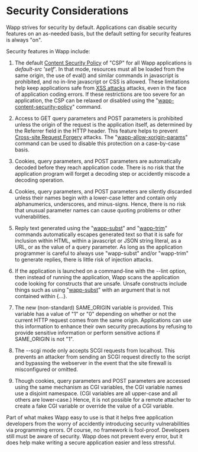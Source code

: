 Security Considerations
=======================

Wapp strives for security by default.  Applications can disable security
features on an as-needed basis, but the default setting for security
features is always "on".

Security features in Wapp include:

  1.  The default
      [Content Security Policy](https://en.wikipedia.org/wiki/Content_Security_Policy)
      of "CSP"
      for all Wapp applications is _default-src 'self'_.  In that mode,
      resources must all be loaded from the same origin, the use of
      eval() and similar commands in javascript is prohibited, and
      no in-line javascript or CSS is allowed.  These limitations help
      keep applications safe from 
      [XSS attacks](https://en.wikipedia.org/wiki/Cross-site_scripting)
      attacks, even in the face of application coding errors. If these
      restrictions are too severe for an application, the CSP can be
      relaxed or disabled using the 
      "[wapp-content-security-policy](commands.md#csp)" command.

  2.  Access to GET query parameters and POST parameters is prohibited
      unless the origin of the request is the application itself, as
      determined by the Referrer field in the HTTP header. This feature
      helps to prevent
      [Cross-site Request Forgery](https://en.wikipedia.org/wiki/Cross-site_request_forgery)
      attacks. The 
      "[wapp-allow-xorigin-params](commands.md#allow-xorigin)" command 
      can be used to disable this protection on a case-by-case basis.

  3.  Cookies, query parameters, and POST parameters are automatically
      decoded before they reach application code. There is no risk
      that the application program will forget a decoding step or
      accidently miscode a decoding operation.

  4.  Cookies, query parameters, and POST parameters are silently discarded
      unless their names begin with a lower-case letter and contain only
      alphanumerics, underscores, and minus-signs.  Hence, there is no risk
      that unusual parameter names can cause quoting problems or other
      vulnerabilities.

  5.  Reply text generated using the "[wapp-subst](commands.md#wapp-subst)"
      and "[wapp-trim](commands.md#wapp-trim)" commands
      automatically escapes generated text so that it is safe for inclusion
      within HTML, within a javascript or JSON string literal, as a URL,
      or as the value of a query parameter. As long as the application
      programmer is careful to always use "wapp-subst" and/or "wapp-trim"
      to generate replies, there is little risk of injection attacks.

  6.  If the application is launched on a command-line with the --lint
      option, then instead of running the application, Wapp scans the
      application code looking for constructs that are unsafe.  Unsafe
      constructs include things such as using 
      "[wapp-subst](commands.md#wapp-subst)" with an argument
      that is not contained within {...}.

  7.  The new (non-standard) SAME\_ORIGIN variable is provided. This variable
      has a value of "1" or "0" depending on whether or not the current HTTP
      request comes from the same origin. Applications can use this information
      to enhance their own security precautions by refusing to provide sensitive
      information or perform sensitive actions if SAME\_ORIGIN is not "1".

  8.  The --scgi mode only accepts SCGI requests from localhost.  This prevents
      an attacker from sending an SCGI request directly to the script and bypassing
      the webserver in the event that the site firewall is misconfigured or omitted.

  9.  Though cookies, query parameters and POST parameters are accessed using
      the same mechanism as CGI variables, the CGI variable names use a disjoint
      namespace.  (CGI variables are all upper-case and all others are lower-case.)
      Hence, it is not possible for a remote attacher to create a fake CGI variable 
      or override the value of a CGI variable.


Part of what makes Wapp easy to use is that it helps free application
developers from the worry of accidently introducing security vulnerabilities
via programming errors.  Of course, no framework is fool-proof.  Developers
still must be aware of security.  Wapp does not prevent every error, but
it does help make writing a secure application easier and less stressful.
